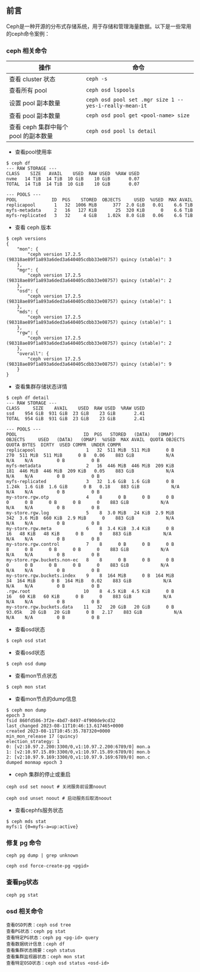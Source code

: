 ## 前言

Ceph是一种开源的分布式存储系统，用于存储和管理海量数据。以下是一些常用的ceph命令案例：


### **ceph 相关命令**

| 操作                             | 命令                                                         |
|----------------------------------|--------------------------------------------------------------|
| 查看 cluster 状态                 | `ceph -s`                                                    |
| 查看所有 pool                     | `ceph osd lspools`                                           |
| 设置 pool 副本数量               | `ceph osd pool set .mgr size 1 --yes-i-really-mean-it`        |
| 查看 pool 副本数量               | `ceph osd pool get <pool-name> size`                         |
| 查看 ceph 集群中每个 pool 的副本数量 | `ceph osd pool ls detail`                                     |w

- 查看pool使用率

```
$ ceph df
--- RAW STORAGE ---
CLASS    SIZE   AVAIL    USED  RAW USED  %RAW USED
nvme   14 TiB  14 TiB  10 GiB    10 GiB       0.07
TOTAL  14 TiB  14 TiB  10 GiB    10 GiB       0.07

--- POOLS ---
POOL             ID  PGS    STORED  OBJECTS     USED  %USED  MAX AVAIL
replicapool       1   32  1006 MiB      377  2.0 GiB   0.01    6.6 TiB
myfs-metadata     2   16   127 KiB       25  320 KiB      0    6.6 TiB
myfs-replicated   3   32     4 GiB    1.02k  8.0 GiB   0.06    6.6 TiB
```

- 查看 ceph 版本

```
$ ceph versions
{
    "mon": {
        "ceph version 17.2.5 (98318ae89f1a893a6ded3a640405cdbb33e08757) quincy (stable)": 3
    },
    "mgr": {
        "ceph version 17.2.5 (98318ae89f1a893a6ded3a640405cdbb33e08757) quincy (stable)": 2
    },
    "osd": {
        "ceph version 17.2.5 (98318ae89f1a893a6ded3a640405cdbb33e08757) quincy (stable)": 1
    },
    "mds": {
        "ceph version 17.2.5 (98318ae89f1a893a6ded3a640405cdbb33e08757) quincy (stable)": 1
    },
    "rgw": {
        "ceph version 17.2.5 (98318ae89f1a893a6ded3a640405cdbb33e08757) quincy (stable)": 2
    },
    "overall": {
        "ceph version 17.2.5 (98318ae89f1a893a6ded3a640405cdbb33e08757) quincy (stable)": 9
    }
}
```

- 查看集群存储状态详情

```
$ ceph df detail
--- RAW STORAGE ---
CLASS     SIZE    AVAIL    USED  RAW USED  %RAW USED
ssd    954 GiB  931 GiB  23 GiB    23 GiB       2.41
TOTAL  954 GiB  931 GiB  23 GiB    23 GiB       2.41

--- POOLS ---
POOL                         ID  PGS   STORED   (DATA)   (OMAP)  OBJECTS     USED   (DATA)   (OMAP)  %USED  MAX AVAIL  QUOTA OBJECTS  QUOTA BYTES  DIRTY  USED COMPR  UNDER COMPR
replicapool                   1   32  511 MiB  511 MiB      0 B      270  511 MiB  511 MiB      0 B   0.06    883 GiB            N/A          N/A    N/A         0 B          0 B
myfs-metadata                 2   16  446 MiB  446 MiB  209 KiB      181  446 MiB  446 MiB  209 KiB   0.05    883 GiB            N/A          N/A    N/A         0 B          0 B
myfs-replicated               3   32  1.6 GiB  1.6 GiB      0 B    1.24k  1.6 GiB  1.6 GiB      0 B   0.18    883 GiB            N/A          N/A    N/A         0 B          0 B
my-store.rgw.otp              4    8      0 B      0 B      0 B        0      0 B      0 B      0 B      0    883 GiB            N/A          N/A    N/A         0 B          0 B
my-store.rgw.log              5    8  3.0 MiB   24 KiB  2.9 MiB      342  3.6 MiB  660 KiB  2.9 MiB      0    883 GiB            N/A          N/A    N/A         0 B          0 B
my-store.rgw.meta             6    8  3.4 KiB  3.4 KiB      0 B       16   48 KiB   48 KiB      0 B      0    883 GiB            N/A          N/A    N/A         0 B          0 B
my-store.rgw.control          7    8      0 B      0 B      0 B        8      0 B      0 B      0 B      0    883 GiB            N/A          N/A    N/A         0 B          0 B
my-store.rgw.buckets.non-ec   8    8      0 B      0 B      0 B        0      0 B      0 B      0 B      0    883 GiB            N/A          N/A    N/A         0 B          0 B
my-store.rgw.buckets.index    9    8  164 MiB      0 B  164 MiB       34  164 MiB      0 B  164 MiB   0.02    883 GiB            N/A          N/A    N/A         0 B          0 B
.rgw.root                    10    8  4.5 KiB  4.5 KiB      0 B       16   60 KiB   60 KiB      0 B      0    883 GiB            N/A          N/A    N/A         0 B          0 B
my-store.rgw.buckets.data    11   32   20 GiB   20 GiB      0 B   93.05k   20 GiB   20 GiB      0 B   2.17    883 GiB            N/A          N/A    N/A         0 B          0 B
```

- 查看osd状态

```
$ ceph osd stat
```


- 查看osd状态

```
$ ceph osd dump
```

- 查看mon节点状态

```
$ ceph mon stat
```

- 查看mon节点的dump信息

```
$ ceph mon dump
epoch 3
fsid 860fd586-3f2e-4bd7-8497-4f900de9cd32
last_changed 2023-08-11T10:46:13.617465+0000
created 2023-08-11T10:45:35.787320+0000
min_mon_release 17 (quincy)
election_strategy: 1
0: [v2:10.97.2.200:3300/0,v1:10.97.2.200:6789/0] mon.a
1: [v2:10.97.15.89:3300/0,v1:10.97.15.89:6789/0] mon.b
2: [v2:10.97.9.169:3300/0,v1:10.97.9.169:6789/0] mon.c
dumped monmap epoch 3
```

- ceph 集群的停止或重启

```
ceph osd set noout # 关闭服务前设置noout

ceph osd unset noout # 启动服务后取消noout
```

- 查看cephfs服务状态

```
$ ceph mds stat
myfs:1 {0=myfs-a=up:active}
```










### **修复 pg 命令**

```
ceph pg dump | grep unknown

ceph osd force-create-pg <pgid>
```


### 查看pg状态

```
ceph pg stat
```











### **osd 相关命令**



```
查看OSD列表：ceph osd tree
查看PG状态：ceph pg stat
查看特定PG状态：ceph pg <pg-id> query
查看数据统计信息：ceph df
查看集群状态摘要：ceph status
查看集群监视器状态：ceph mon stat
查看特定OSD状态：ceph osd status <osd-id>
```